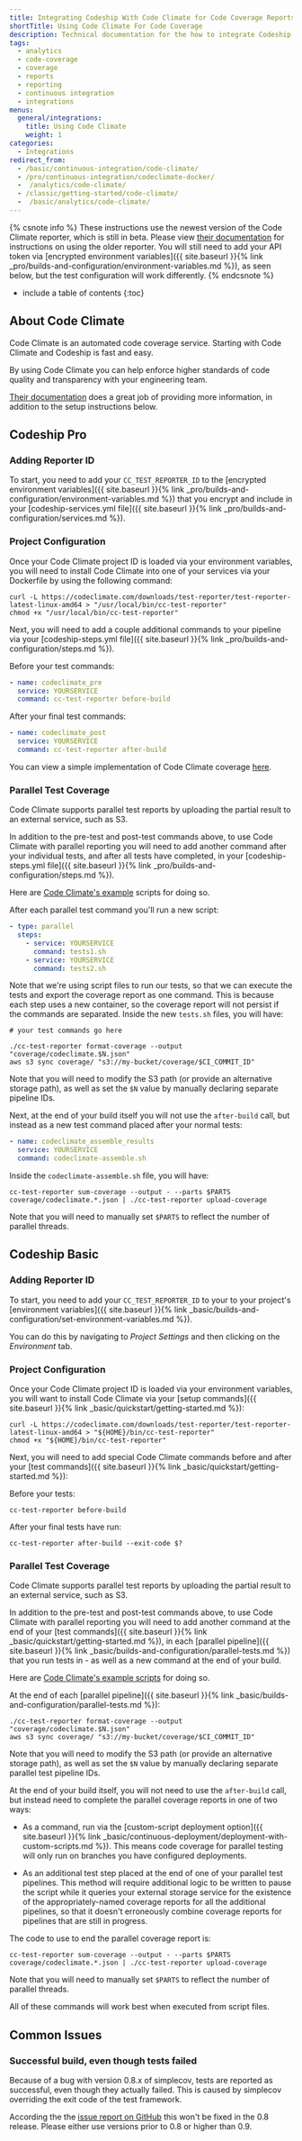 ```yaml
---
title: Integrating Codeship With Code Climate for Code Coverage Reports
shortTitle: Using Code Climate For Code Coverage
description: Technical documentation for the how to integrate Codeship with Code Climate to automatically check your code coverage with every build
tags:
  - analytics
  - code-coverage
  - coverage
  - reports
  - reporting
  - continuous integration
  - integrations
menus:
  general/integrations:
    title: Using Code Climate
    weight: 1
categories:
  - Integrations
redirect_from:
  - /basic/continuous-integration/code-climate/
  - /pro/continuous-integration/codeclimate-docker/
  -  /analytics/code-climate/
  - /classic/getting-started/code-climate/
  -  /basic/analytics/code-climate/
---
```



{% csnote info %}
These instructions use the newest version of the Code Climate reporter, which is still in beta. Please view [their documentation](https://docs.codeclimate.com/v1.0/docs/configuring-test-coverage-older-versions) for instructions on using the older reporter. You will still need to add your API token via [encrypted environment variables]({{ site.baseurl }}{% link _pro/builds-and-configuration/environment-variables.md %}), as seen below, but the test configuration will work differently.
{% endcsnote %}

* include a table of contents
{:toc}

## About Code Climate

Code Climate is an automated code coverage service. Starting with Code Climate and Codeship is fast and easy.

By using Code Climate you can help enforce higher standards of code quality and transparency with your engineering team.

[Their documentation](https://docs.codeclimate.com/docs/configuring-test-coverage) does a great job of providing more information, in addition to the setup instructions below.

## Codeship Pro

### Adding Reporter ID

To start, you need to add your `CC_TEST_REPORTER_ID` to the [encrypted environment variables]({{ site.baseurl }}{% link _pro/builds-and-configuration/environment-variables.md %}) that you encrypt and include in your [codeship-services.yml file]({{ site.baseurl }}{% link _pro/builds-and-configuration/services.md %}).

### Project Configuration

Once your Code Climate project ID is loaded via your environment variables, you will need to install Code Climate into one of your services via your Dockerfile by using the following command:

```shell
curl -L https://codeclimate.com/downloads/test-reporter/test-reporter-latest-linux-amd64 > "/usr/local/bin/cc-test-reporter"
chmod +x "/usr/local/bin/cc-test-reporter"
```

Next, you will need to add a couple additional commands to your pipeline via your [codeship-steps.yml file]({{ site.baseurl }}{% link _pro/builds-and-configuration/steps.md %}).

Before your test commands:

```yaml
- name: codeclimate_pre
  service: YOURSERVICE
  command: cc-test-reporter before-build
```

After your final test commands:

```yaml
- name: codeclimate_post
  service: YOURSERVICE
  command: cc-test-reporter after-build
```

You can view a simple implementation of Code Climate coverage [here](https://github.com/whiteotter/ruby-rails-todoapp-with-codeclimate).

### Parallel Test Coverage

Code Climate supports parallel test reports by uploading the partial result to an external service, such as S3.

In addition to the pre-test and post-test commands above, to use Code Climate with parallel reporting you will need to add another command after your individual tests, and after all tests have completed, in your [codeship-steps.yml file]({{ site.baseurl }}{% link _pro/builds-and-configuration/steps.md %}).

Here are [Code Climate's example](https://github.com/codeclimate/test-reporter#low-level-usage) scripts for doing so.

After each parallel test command you'll run a new script:

```yaml
- type: parallel
  steps:
    - service: YOURSERVICE
      command: tests1.sh
    - service: YOURSERVICE
      command: tests2.sh
```

Note that we're using script files to run our tests, so that we can execute the tests and export the coverage report as one command. This is because each step uses a new container, so the coverage report will not persist if the commands are separated. Inside the new `tests.sh` files, you will have:

```shell
# your test commands go here

./cc-test-reporter format-coverage --output "coverage/codeclimate.$N.json"
aws s3 sync coverage/ "s3://my-bucket/coverage/$CI_COMMIT_ID"
```

Note that you will need to modify the S3 path (or provide an alternative storage path), as well as set the `$N` value by manually declaring separate pipeline IDs.

Next, at the end of your build itself you will not use the `after-build` call, but instead as a new test command placed after your normal tests:

```yaml
- name: codeclimate_assemble_results
  service: YOURSERVICE
  command: codeclimate-assemble.sh
```

Inside the `codeclimate-assemble.sh` file, you will have:

```shell
cc-test-reporter sum-coverage --output - --parts $PARTS coverage/codeclimate.*.json | ./cc-test-reporter upload-coverage
```

Note that you will need to manually set `$PARTS` to reflect the number of parallel threads.

## Codeship Basic

### Adding Reporter ID

To start, you need to add your `CC_TEST_REPORTER_ID` to your to your project's [environment variables]({{ site.baseurl }}{% link _basic/builds-and-configuration/set-environment-variables.md %}).

You can do this by navigating to _Project Settings_ and then clicking on the _Environment_ tab.

### Project Configuration

Once your Code Climate project ID is loaded via your environment variables, you will want to install Code Climate via your [setup commands]({{ site.baseurl }}{% link _basic/quickstart/getting-started.md %}):

```shell
curl -L https://codeclimate.com/downloads/test-reporter/test-reporter-latest-linux-amd64 > "${HOME}/bin/cc-test-reporter"
chmod +x "${HOME}/bin/cc-test-reporter"
```

Next, you will need to add special Code Climate commands before and after your [test commands]({{ site.baseurl }}{% link _basic/quickstart/getting-started.md %}):

Before your tests:

```shell
cc-test-reporter before-build
```

After your final tests have run:

```shell
cc-test-reporter after-build --exit-code $?
```

### Parallel Test Coverage

Code Climate supports parallel test reports by uploading the partial result to an external service, such as S3.

In addition to the pre-test and post-test commands above, to use Code Climate with parallel reporting you will need to add another command at the end of your [test commands]({{ site.baseurl }}{% link _basic/quickstart/getting-started.md %}), in each [parallel pipeline]({{ site.baseurl }}{% link _basic/builds-and-configuration/parallel-tests.md %}) that you run tests in - as well as a new command at the end of your build.

Here are [Code Climate's example scripts](https://github.com/codeclimate/test-reporter#low-level-usage) for doing so.

At the end of each [parallel pipeline]({{ site.baseurl }}{% link _basic/builds-and-configuration/parallel-tests.md %}):

```shell
./cc-test-reporter format-coverage --output "coverage/codeclimate.$N.json"
aws s3 sync coverage/ "s3://my-bucket/coverage/$CI_COMMIT_ID"
```

Note that you will need to modify the S3 path (or provide an alternative storage path), as well as set the `$N` value by manually declaring separate parallel test pipeline IDs.

At the end of your build itself, you will not need to use the `after-build` call, but instead need to complete the parallel coverage reports in one of two ways:

- As a command, run via the [custom-script deployment option]({{ site.baseurl }}{% link _basic/continuous-deployment/deployment-with-custom-scripts.md %}). This means code coverage for parallel testing will only run on branches you have configured deployments.

- As an additional test step placed at the end of one of your parallel test pipelines. This method will require additional logic to be written to pause the script while it queries your external storage service for the existence of the appropriately-named coverage reports for all the additional pipelines, so that it doesn't erroneously combine coverage reports for pipelines that are still in progress.

The code to use to end the parallel coverage report is:

```shell
cc-test-reporter sum-coverage --output - --parts $PARTS coverage/codeclimate.*.json | ./cc-test-reporter upload-coverage
```

Note that you will need to manually set `$PARTS` to reflect the number of parallel threads.

All of these commands will work best when executed from script files.

## Common Issues

### Successful build, even though tests failed

Because of a bug with version 0.8.x of simplecov, tests are reported as successful, even though they actually failed. This is caused by simplecov overriding the exit code of the test framework.

According the the [issue report on GitHub](https://github.com/colszowka/simplecov/issues/281) this won't be fixed in the 0.8 release. Please either use versions prior to 0.8 or higher than 0.9.
